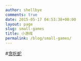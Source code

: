 ```yaml
---
author: shellbye
comments: true
date: 2015-05-17 04:53:38+00:00
layout: page
slug: small-games
title: 小游戏
permalink: /blog/small-games/
---
```


#[贪吃蛇](http://shellbye.com/GreedySnake/)